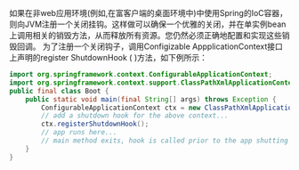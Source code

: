 如果在非web应用环境(例如,在富客户端的桌面环境中)中使用Spring的IoC容器，则向JVM注册一个关闭挂钩。这样做可以确保一个优雅的关闭，并在单实例bean上调用相关的销毁方法，从而释放所有资源。您仍然必须正确地配置和实现这些销毁回调。
为了注册一个关闭钩子，调用Configizable AppplicationContext接口上声明的register ShutdownHook ( )方法，如下例所示：
```java
import org.springframework.context.ConfigurableApplicationContext; 
import org.springframework.context.support.ClassPathXmlApplicationContext;
public final class Boot {   
	public static void main(final String[] args) throws Exception {   
		ConfigurableApplicationContext ctx = new ClassPathXmlApplicationContext("beans.xml");   
		// add a shutdown hook for the above context...   
		ctx.registerShutdownHook();  
		// app runs here...   
		// main method exits, hook is called prior to the app shutting down... 
	}
}
```
